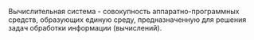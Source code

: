 Вычислительная система - совокупность аппаратно-программных средств, образующих единую среду, предназначенную для решения задач обработки информации (вычислений).